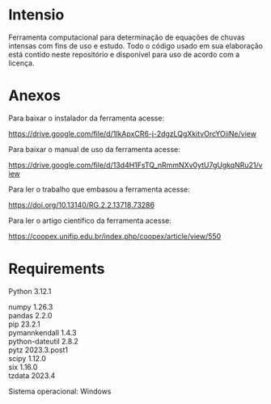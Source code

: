 # Intensio

Ferramenta computacional para determinação de equações de chuvas intensas com fins de uso e estudo. Todo o código usado em sua elaboração está contido neste repositório e disponível para uso de acordo com a licença. 

# Anexos

Para baixar o instalador da ferramenta acesse:

https://drive.google.com/file/d/1IkApxCR6-j-2dgzLQgXkitvOrcYOiiNe/view

Para baixar o manual de uso da ferramenta acesse:

https://drive.google.com/file/d/13d4H1FsTQ_nRmmNXv0ytU7gUgkqNRu21/view

Para ler o trabalho que embasou a ferramenta acesse:

https://doi.org/10.13140/RG.2.2.13718.73286

Para ler o artigo científico da ferramenta acesse:

https://coopex.unifip.edu.br/index.php/coopex/article/view/550

# Requirements

Python 3.12.1

numpy           1.26.3  
pandas          2.2.0  
pip             23.2.1  
pymannkendall   1.4.3  
python-dateutil 2.8.2  
pytz            2023.3.post1  
scipy           1.12.0  
six             1.16.0  
tzdata          2023.4  

Sistema operacional: Windows
